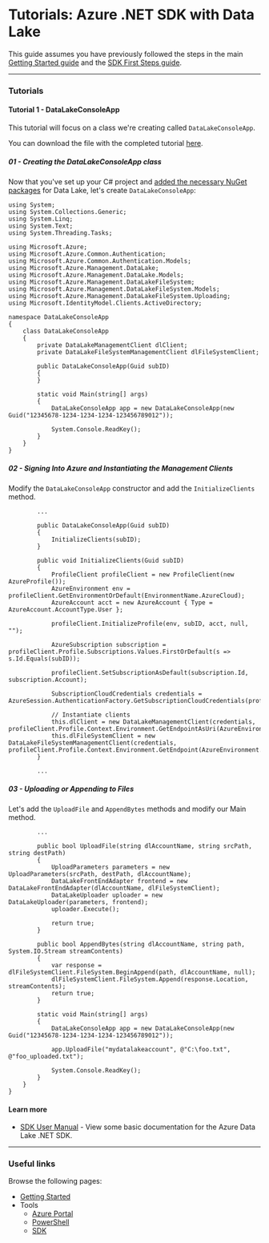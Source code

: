 # Tutorials: Azure .NET SDK with Data Lake

This guide assumes you have previously followed the steps in the main [Getting Started guide](../GettingStarted.md) and the [SDK First Steps guide](FirstSteps.md).

------------

### Tutorials

#### Tutorial 1 - DataLakeConsoleApp

This tutorial will focus on a class we're creating called ``DataLakeConsoleApp``.

You can download the file with the completed tutorial [here](src/DataLakeConsoleApp.cs).

##### 01 - Creating the DataLakeConsoleApp class

Now that you've set up your C# project and [added the necessary NuGet packages](FirstSteps.md) for Data Lake, let's create ``DataLakeConsoleApp``:

    using System;
    using System.Collections.Generic;
    using System.Linq;
    using System.Text;
    using System.Threading.Tasks;
    
    using Microsoft.Azure;
    using Microsoft.Azure.Common.Authentication;
    using Microsoft.Azure.Common.Authentication.Models;
    using Microsoft.Azure.Management.DataLake;
    using Microsoft.Azure.Management.DataLake.Models;
    using Microsoft.Azure.Management.DataLakeFileSystem;
    using Microsoft.Azure.Management.DataLakeFileSystem.Models;
    using Microsoft.Azure.Management.DataLakeFileSystem.Uploading;
    using Microsoft.IdentityModel.Clients.ActiveDirectory;
    
    namespace DataLakeConsoleApp
    {
        class DataLakeConsoleApp
        {
            private DataLakeManagementClient dlClient;
            private DataLakeFileSystemManagementClient dlFileSystemClient;
    
            public DataLakeConsoleApp(Guid subID)
            {
            }
    
            static void Main(string[] args)
            {
                DataLakeConsoleApp app = new DataLakeConsoleApp(new Guid("12345678-1234-1234-1234-123456789012"));
    
                System.Console.ReadKey();
            }
        }
    }

##### 02 - Signing Into Azure and Instantiating the Management Clients

Modify the ``DataLakeConsoleApp`` constructor and add the ``InitializeClients`` method.

            ...

            public DataLakeConsoleApp(Guid subID)
            {
                InitializeClients(subID);
            }
    
            public void InitializeClients(Guid subID)
            {
                ProfileClient profileClient = new ProfileClient(new AzureProfile());
                AzureEnvironment env = profileClient.GetEnvironmentOrDefault(EnvironmentName.AzureCloud);
                AzureAccount acct = new AzureAccount { Type = AzureAccount.AccountType.User };
    
                profileClient.InitializeProfile(env, subID, acct, null, "");
    
                AzureSubscription subscription = profileClient.Profile.Subscriptions.Values.FirstOrDefault(s => s.Id.Equals(subID));
    
                profileClient.SetSubscriptionAsDefault(subscription.Id, subscription.Account);
    
                SubscriptionCloudCredentials credentials = AzureSession.AuthenticationFactory.GetSubscriptionCloudCredentials(profileClient.Profile.Context);
    
                // Instantiate clients
                this.dlClient = new DataLakeManagementClient(credentials, profileClient.Profile.Context.Environment.GetEndpointAsUri(AzureEnvironment.Endpoint.ResourceManager));
                this.dlFileSystemClient = new DataLakeFileSystemManagementClient(credentials, profileClient.Profile.Context.Environment.GetEndpoint(AzureEnvironment.Endpoint.AzureDataLakeFileSystemEndpointSuffix));
            }

            ...
            
##### 03 - Uploading or Appending to Files

Let's add the ``UploadFile`` and ``AppendBytes`` methods and modify our Main method.

            ...
            
            public bool UploadFile(string dlAccountName, string srcPath, string destPath)
            {
                UploadParameters parameters = new UploadParameters(srcPath, destPath, dlAccountName);
                DataLakeFrontEndAdapter frontend = new DataLakeFrontEndAdapter(dlAccountName, dlFileSystemClient);
                DataLakeUploader uploader = new DataLakeUploader(parameters, frontend);
                uploader.Execute();
    
                return true;
            }
    
            public bool AppendBytes(string dlAccountName, string path, System.IO.Stream streamContents)
            {
                var response = dlFileSystemClient.FileSystem.BeginAppend(path, dlAccountName, null);
                dlFileSystemClient.FileSystem.Append(response.Location, streamContents);
                return true;
            }
    
            static void Main(string[] args)
            {
                DataLakeConsoleApp app = new DataLakeConsoleApp(new Guid("12345678-1234-1234-1234-123456789012"));
    
                app.UploadFile("mydatalakeaccount", @"C:\foo.txt", @"foo_uploaded.txt");
    
                System.Console.ReadKey();
            }
        }
    }

#### Learn more
* [SDK User Manual](UserManual.md) - View some basic documentation for the Azure Data Lake .NET SDK.

------------

### Useful links

Browse the following pages:

* [Getting Started](../GettingStarted.md)
* Tools
    * [Azure Portal](../AzurePortal/FirstSteps.md)
    * [PowerShell](../PowerShell/FirstSteps.md)
    * [SDK](../SDK/FirstSteps.md)
